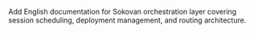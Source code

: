 Add English documentation for Sokovan orchestration layer covering session scheduling, deployment management, and routing architecture.

